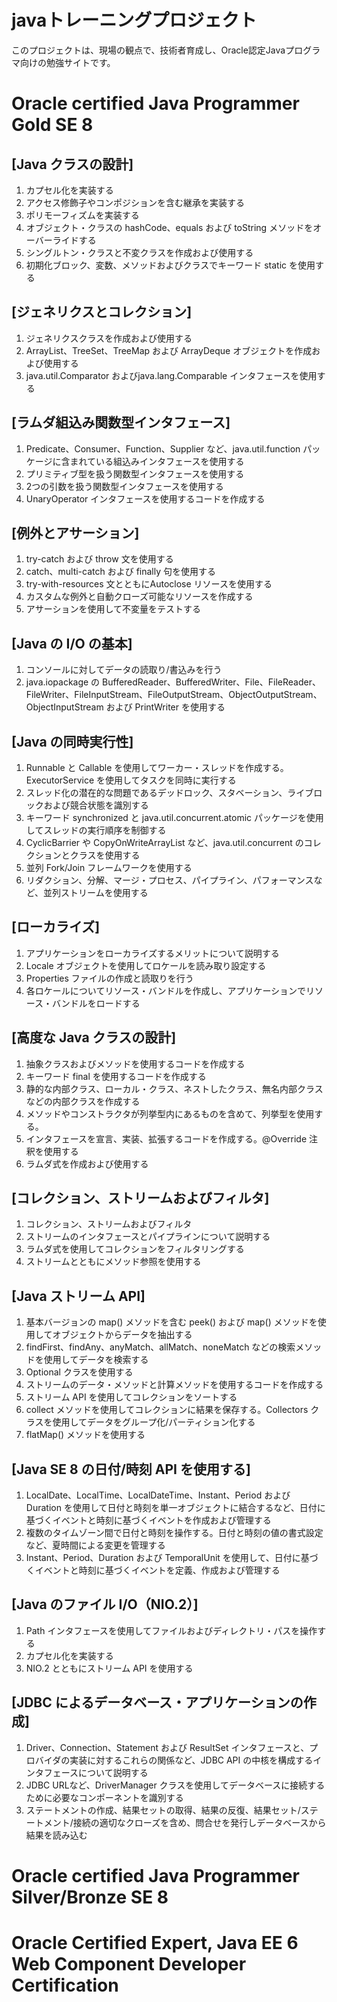 # javaトレーニングプロジェクト
このプロジェクトは、現場の観点で、技術者育成し、Oracle認定Javaプログラマ向けの勉強サイトです。

# Oracle certified Java Programmer Gold SE 8
## [Java クラスの設計]

1. カプセル化を実装する
1. アクセス修飾子やコンポジションを含む継承を実装する
1. ポリモーフィズムを実装する
1. オブジェクト・クラスの hashCode、equals および toString メソッドをオーバーライドする
1. シングルトン・クラスと不変クラスを作成および使用する
1. 初期化ブロック、変数、メソッドおよびクラスでキーワード static を使用する

## [ジェネリクスとコレクション]
	
1. ジェネリクスクラスを作成および使用する
1. ArrayList、TreeSet、TreeMap および ArrayDeque オブジェクトを作成および使用する
1. java.util.Comparator およびjava.lang.Comparable インタフェースを使用する

## [ラムダ組込み関数型インタフェース]

1. Predicate、Consumer、Function、Supplier など、java.util.function パッケージに含まれている組込みインタフェースを使用する
1. プリミティブ型を扱う関数型インタフェースを使用する
1. 2つの引数を扱う関数型インタフェースを使用する
1. UnaryOperator インタフェースを使用するコードを作成する

## [例外とアサーション]

1. try-catch および throw 文を使用する
1. catch、multi-catch および finally 句を使用する
1. try-with-resources 文とともにAutoclose リソースを使用する
1. カスタムな例外と自動クローズ可能なリソースを作成する
1. アサーションを使用して不変量をテストする

## [Java の I/O の基本]

1. コンソールに対してデータの読取り/書込みを行う
1. java.iopackage の BufferedReader、BufferedWriter、File、FileReader、FileWriter、FileInputStream、FileOutputStream、ObjectOutputStream、ObjectInputStream および PrintWriter を使用する

## [Java の同時実行性]

1. Runnable と Callable を使用してワーカー・スレッドを作成する。 ExecutorService を使用してタスクを同時に実行する
1. スレッド化の潜在的な問題であるデッドロック、スタベーション、ライブロックおよび競合状態を識別する
1. キーワード synchronized と java.util.concurrent.atomic パッケージを使用してスレッドの実行順序を制御する
1. CyclicBarrier や CopyOnWriteArrayList など、java.util.concurrent のコレクションとクラスを使用する
1. 並列 Fork/Join フレームワークを使用する
1. リダクション、分解、マージ・プロセス、パイプライン、パフォーマンスなど、並列ストリームを使用する

## [ローカライズ]

1. アプリケーションをローカライズするメリットについて説明する
1. Locale オブジェクトを使用してロケールを読み取り設定する
1. Properties ファイルの作成と読取りを行う
1. 各ロケールについてリソース・バンドルを作成し、アプリケーションでリソース・バンドルをロードする

## [高度な Java クラスの設計]

1. 抽象クラスおよびメソッドを使用するコードを作成する 
1. キーワード final を使用するコードを作成する
1. 静的な内部クラス、ローカル・クラス、ネストしたクラス、無名内部クラスなどの内部クラスを作成する
1. メソッドやコンストラクタが列挙型内にあるものを含めて、列挙型を使用する。
1. インタフェースを宣言、実装、拡張するコードを作成する。@Override 注釈を使用する
1. ラムダ式を作成および使用する

## [コレクション、ストリームおよびフィルタ]

1. コレクション、ストリームおよびフィルタ
1. ストリームのインタフェースとパイプラインについて説明する
1. ラムダ式を使用してコレクションをフィルタリングする
1. ストリームとともにメソッド参照を使用する

## [Java ストリーム API]

1. 基本バージョンの map() メソッドを含む peek() および map() メソッドを使用してオブジェクトからデータを抽出する
1. findFirst、findAny、anyMatch、allMatch、noneMatch などの検索メソッドを使用してデータを検索する
1. Optional クラスを使用する
1. ストリームのデータ・メソッドと計算メソッドを使用するコードを作成する
1. ストリーム API を使用してコレクションをソートする
1. collect メソッドを使用してコレクションに結果を保存する。Collectors クラスを使用してデータをグループ化/パーティション化する
1. flatMap() メソッドを使用する

## [Java SE 8 の日付/時刻 API を使用する]

1. LocalDate、LocalTime、LocalDateTime、Instant、Period および Duration を使用して日付と時刻を単一オブジェクトに結合するなど、日付に基づくイベントと時刻に基づくイベントを作成および管理する
1. 複数のタイムゾーン間で日付と時刻を操作する。日付と時刻の値の書式設定など、夏時間による変更を管理する
1. Instant、Period、Duration および TemporalUnit を使用して、日付に基づくイベントと時刻に基づくイベントを定義、作成および管理する

## [Java のファイル I/O（NIO.2）]

1. Path インタフェースを使用してファイルおよびディレクトリ・パスを操作する
1. カプセル化を実装する
1. NIO.2 とともにストリーム API を使用する

## [JDBC によるデータベース・アプリケーションの作成]

1. Driver、Connection、Statement および ResultSet インタフェースと、プロバイダの実装に対するこれらの関係など、JDBC API の中核を構成するインタフェースについて説明する
1. JDBC URLなど、DriverManager クラスを使用してデータベースに接続するために必要なコンポーネントを識別する
1. ステートメントの作成、結果セットの取得、結果の反復、結果セット/ステートメント/接続の適切なクローズを含め、問合せを発行しデータベースから結果を読み込む

# Oracle certified Java Programmer Silver/Bronze SE 8
# Oracle Certified Expert, Java EE 6 Web Component Developer Certification

